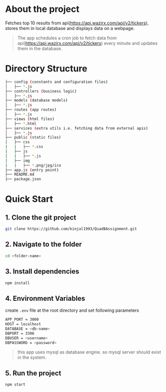 # About the project

Fetches top 10 results from api(https://api.wazirx.com/api/v2/tickers), stores them in local database and displays data on a webpage.

> The app schedules a cron job to fetch data from api(https://api.wazirx.com/api/v2/tickers) every minute and updates them in the database.

# Directory Structure

```bash
├── config (constants and configuration files)
│   ├── *.js
├── controllers (business logic)
│   ├── *.js
├── models (database models)
│   ├── *.js
├── routes (app routes)
│   ├── *.js
├── views (html files)
│   ├── *.html
├── services (extra utils i.e. fetching data from external apis)
│   ├── *.js
├── public (static files)
|   ├── css
|   |   ├── *.css
|   ├── js
|   |   ├── *.js
|   ├── img
|   |   ├── *.png/jpg/ico
├── app.js (entry point)
├── README.md
├── package.json
```

# Quick Start

## 1. Clone the git project
``` bash
git clone https://github.com/kinjal1993/QuadBAssignment.git
``` 
## 2. Navigate to the folder
``` bash
cd <folder-name>
``` 
## 3. Install dependencies
``` bash
npm install
```
## 4. Environment Variables
create `.env` file at the root directory and set following parameters
``` bash
APP_PORT = 3000
HOST = localhost
DATABASE = <db-name>
DBPORT = 3306
DBUSER = <username>
DBPASSWORD = <password>
```

> this app uses mysql as database engine. so mysql server should exist in the system.

## 5. Run the project
``` bash
npm start
```